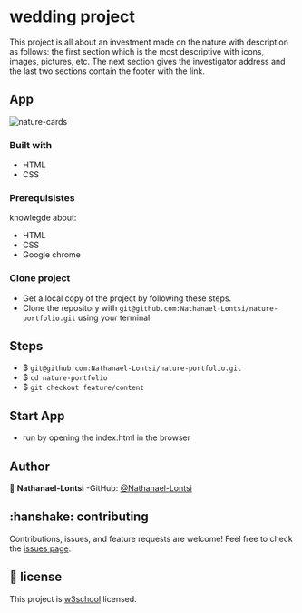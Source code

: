# wedding project
This project is all about an investment made on the nature with description as follows: the first section which is the most descriptive with icons, images, pictures, etc. The next section gives the investigator address and the last two sections contain the footer with the link.
## App
![nature-cards](assets/images/nature-cards.png)
### Built with
- HTML
- CSS
### Prerequisistes
knowlegde about:
- HTML
- CSS
- Google chrome
### Clone project
- Get a local copy of the project by following these steps.
- Clone the repository with `git@github.com:Nathanael-Lontsi/nature-portfolio.git` using your terminal.
## Steps
- $ `git@github.com:Nathanael-Lontsi/nature-portfolio.git`
- $ `cd nature-portfolio`
- $ `git checkout feature/content`
## Start App
- run by opening the index.html in the browser
## Author
:bust_in_silhouette: **Nathanael-Lontsi**
-GitHub: [@Nathanael-Lontsi](https://github.com/Nathanael-Lontsi/nature-portfolio)
## :hanshake: contributing
Contributions, issues, and feature requests are welcome!
Feel free to check the [issues page](https://github.com/Nathanael-Lontsi/nature-portfolio/issues).
## :memo: license
This project is [w3school](./LICENSE) licensed.